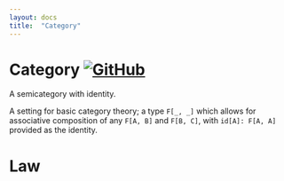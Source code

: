 ```yaml
---
layout: docs
title:  "Category"
---
```


# Category [![GitHub](../img/github.png)](https://github.com/scalaz/scalaz/blob/series/8.0.x/base/shared/src/main/scala/scalaz/tc/category.scala)


A semicategory with identity.

A setting for basic category theory; a type `F[_, _]` which allows for
associative composition of any `F[A, B]` and `F[B, C]`, with `id[A]: F[A, A]`
provided as the identity.

# Law

